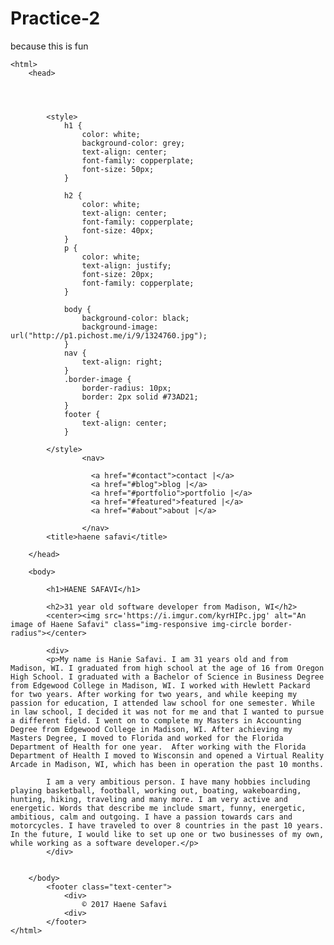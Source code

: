 # Practice-2
because this is fun
<!DOCTYPE html>
	<html>
		<head>
			



			<style>
				h1 {
					color: white; 
					background-color: grey; 
					text-align: center;
					font-family: copperplate;
					font-size: 50px;
				}

				h2 {
					color: white;
					text-align: center;
					font-family: copperplate;
					font-size: 40px;
				}
				p {
					color: white;
					text-align: justify;
					font-size: 20px;
					font-family: copperplate;
				}

				body {
					background-color: black; 
					background-image: url("http://p1.pichost.me/i/9/1324760.jpg");
				}
				nav {
					text-align: right;
				}
				.border-image {
					border-radius: 10px;
					border: 2px solid #73AD21;					
				}
				footer {
					text-align: center;
				}

			</style>
					<nav>        
	  			 
				      <a href="#contact">contact |</a>
				      <a href="#blog">blog |</a>
				      <a href="#portfolio">portfolio |</a>
				      <a href="#featured">featured |</a>
				      <a href="#about">about |</a>
				
					</nav>
			<title>haene safavi</title>

		</head>

		<body>

			<h1>HAENE SAFAVI</h1>

			<h2>31 year old software developer from Madison, WI</h2>
			<center><img src='https://i.imgur.com/kyrHIPc.jpg' alt="An image of Haene Safavi" class="img-responsive img-circle border-radius"></center>

			<div>
			<p>My name is Hanie Safavi. I am 31 years old and from Madison, WI. I graduated from high school at the age of 16 from Oregon High School. I graduated with a Bachelor of Science in Business Degree from Edgewood College in Madison, WI. I worked with Hewlett Packard for two years. After working for two years, and while keeping my passion for education, I attended law school for one semester. While in law school, I decided it was not for me and that I wanted to pursue a different field. I went on to complete my Masters in Accounting Degree from Edgewood College in Madison, WI. After achieving my Masters Degree, I moved to Florida and worked for the Florida Department of Health for one year.  After working with the Florida Department of Health I moved to Wisconsin and opened a Virtual Reality Arcade in Madison, WI, which has been in operation the past 10 months. 

			I am a very ambitious person. I have many hobbies including playing basketball, football, working out, boating, wakeboarding, hunting, hiking, traveling and many more. I am very active and energetic. Words that describe me include smart, funny, energetic, ambitious, calm and outgoing. I have a passion towards cars and motorcycles. I have traveled to over 8 countries in the past 10 years. In the future, I would like to set up one or two businesses of my own, while working as a software developer.</p>
			</div>	


		</body>
			<footer class="text-center">
				<div>
	     			© 2017 Haene Safavi
	          	<div>
          	</footer>
	</html>
